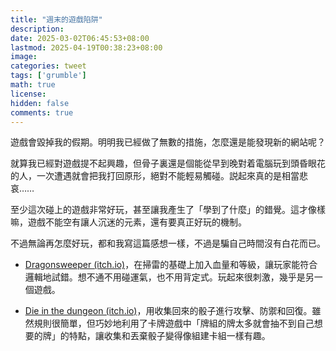 ```yaml
---
title: "週末的遊戲陷阱"
description: 
date: 2025-03-02T06:45:53+08:00
lastmod: 2025-04-19T00:38:23+08:00
image: 
categories: tweet
tags: ['grumble']
math: true
license: 
hidden: false
comments: true
---
```


遊戲會毀掉我的假期。明明我已經做了無數的措施，怎麼還是能發現新的網站呢？

就算我已經對遊戲提不起興趣，但骨子裏還是個能從早到晚對着電腦玩到頭昏眼花的人，一次遭遇就會把我打回原形，絕對不能輕易觸碰。説起來真的是相當悲哀……

至少這次碰上的遊戲非常好玩，甚至讓我產生了「學到了什麼」的錯覺。這才像樣嘛，遊戲不能空有讓人沉迷的元素，還有要真正好玩的機制。

不過無論再怎麼好玩，都和我寫這篇感想一樣，不過是騙自己時間沒有白花而已。

- [Dragonsweeper (itch.io)](https://danielben.itch.io/dragonsweeper)，在掃雷的基礎上加入血量和等級，讓玩家能符合邏輯地試錯。想不通不用碰運氣，也不用背定式。玩起來很刺激，幾乎是另一個遊戲。

- [Die in the dungeon (itch.io)](https://alarts.itch.io/die-in-the-dungeon)，用收集回來的骰子進行攻擊、防禦和回復。雖然規則很簡單，但巧妙地利用了卡牌遊戲中「牌組的牌太多就會抽不到自己想要的牌」的特點，讓收集和丟棄骰子變得像組建卡組一樣有趣。

